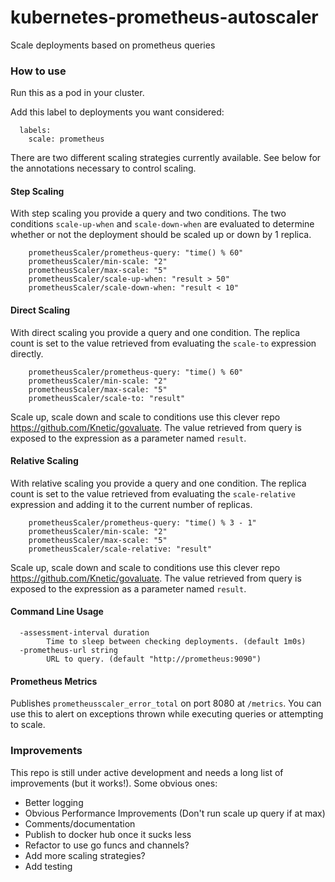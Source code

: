 # kubernetes-prometheus-autoscaler

Scale deployments based on prometheus queries

### How to use

Run this as a pod in your cluster.

Add this label to deployments you want considered:

```
  labels:
    scale: prometheus
```

There are two different scaling strategies currently available.  See below for the annotations necessary to control scaling.

#### Step Scaling

With step scaling you provide a query and two conditions.  The two conditions `scale-up-when` and `scale-down-when` are evaluated to determine whether or not the deployment should be scaled up or down by 1 replica.

```
    prometheusScaler/prometheus-query: "time() % 60"
    prometheusScaler/min-scale: "2"
    prometheusScaler/max-scale: "5"
    prometheusScaler/scale-up-when: "result > 50"
    prometheusScaler/scale-down-when: "result < 10"
```

#### Direct Scaling

With direct scaling you provide a query and one condition.  The replica count is set to the value retrieved from evaluating the `scale-to` expression directly.

```
    prometheusScaler/prometheus-query: "time() % 60"
    prometheusScaler/min-scale: "2"
    prometheusScaler/max-scale: "5"
    prometheusScaler/scale-to: "result"
```

Scale up, scale down and scale to conditions use this clever repo https://github.com/Knetic/govaluate.  The value retrieved from query is exposed to the expression as a parameter named `result`.

#### Relative Scaling

With relative scaling you provide a query and one condition.  The replica count is set to the value retrieved from evaluating the `scale-relative` expression and adding it to the current number of replicas.

```
    prometheusScaler/prometheus-query: "time() % 3 - 1"
    prometheusScaler/min-scale: "2"
    prometheusScaler/max-scale: "5"
    prometheusScaler/scale-relative: "result"
```

Scale up, scale down and scale to conditions use this clever repo https://github.com/Knetic/govaluate.  The value retrieved from query is exposed to the expression as a parameter named `result`.

#### Command Line Usage

```
  -assessment-interval duration
        Time to sleep between checking deployments. (default 1m0s)
  -prometheus-url string
        URL to query. (default "http://prometheus:9090")
```

#### Prometheus Metrics

Publishes `prometheusscaler_error_total` on port 8080 at `/metrics`.  You can use this to alert on exceptions thrown while executing queries or attempting to scale.

### Improvements

This repo is still under active development and needs a long list of improvements (but it works!).  Some obvious ones:

- Better logging
- Obvious Performance Improvements (Don't run scale up query if at max)
- Comments/documentation
- Publish to docker hub once it sucks less
- Refactor to use go funcs and channels?
- Add more scaling strategies?
- Add testing
